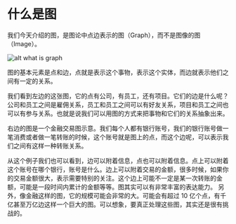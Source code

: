 # 什么是图

我们今天介绍的图，是图论中点边表示的图（Graph），而不是图像的图（Image）。

![alt what is graph](https://tugraph-web-static.oss-cn-beijing.aliyuncs.com/%E6%96%87%E6%A1%A3/1.Guide/1.what-is-grtaph.png)

图的基本元素是点和边，点就是表示这个事物，表示这个实体，而边就表示他们之间有一定的关系。

我们看到左边的这张图，它的点有公司，有员工，还有项目。它们的边是什么呢？公司和员工之间是雇佣关系，员工和员工之间可以有好友关系，项目和员工之间也可以有参与关系。也就是说我们可以用图的方式来把事物和它们的关系抽象出来。

右边的图是一个金融交易图示意。我们每个人都有银行账号，我们的银行账号做一笔消费或者做一笔转账的时候，这个账号就是图上的点，而这个边呢，可以表示我们之间有这样一种转账关系。

从这个例子我们也可以看到，边可以附着信息，点也可以附着信息。点上可以附着这个账号在哪个银行，账号是什么。边上可以附着交易的金额，很多时候，如果你的交易金额很大，表示需要特别的关注。这个边上可能不一定是某一次转账的金额，可能是一段时间内累计的金额等等。图其实可以有非常丰富的表达能力。
另外，像金融这样的图，它的规模可能会非常的大。可能会有超过 10 亿个点，有千亿甚至万亿边这样一个巨大的图。可以想象，要真正处理这些图，其实还是很有挑战的。
